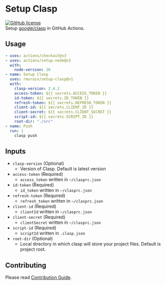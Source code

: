 # Setup Clasp
[![GitHub license](https://img.shields.io/github/license/rmuraix/setup-clasp)](./LICENSE)  
Setup [google/clasp](https://github.com/google/clasp) in GitHub Actions.  
## Usage

```yaml
- uses: actions/checkout@v3
- uses: actions/setup-node@v3
  with:
    node-version: 16
- name: Setup Clasp
  uses: rmuraix/setup-clasp@v1
  with:
    clasp-version: 2.4.2
    access-token: ${{ secrets.ACCESS_TOKEN }}
    id-token: ${{ secrets.ID_TOKEN }}
    refresh-token: ${{ secrets.REFRESH_TOKEN }}
    client-id: ${{ secrets.CLIENT_ID }}
    client-secret: ${{ secrets.CLIENT_SECRET }}
    script-id: ${{ secrets.SCRIPT_ID }}
    root-dir: "./src"
- name: Push
  run: |
    clasp push
```  
## Inputs
- `clasp-version` (Optional)
  - Version of Clasp. Default is latest version
- `access-token` (Required)
  - `access_token` written in `~/clasprc.json`
- `id-token` (Required)
  - `id_token` written in `~/clasprc.json`
- `refresh-token` (Required)
  - `refresh_token` written in `~/clasprc.json`
- `client-id` (Required)
  - `clientId` written in `~/clasprc.json`
- `client-secret` (Required)
  - `clientSecret` written in `~/clasprc.json`
- `script-id` (Required)
  - `scriptId` written in `.clasp.json`
- `root-dir` (Optional)
  - Local directory in which clasp will store your project files. Default is project root.
## Contributing
Please read [Contribution Guide](./.github/CONTRIBUTING.md).  